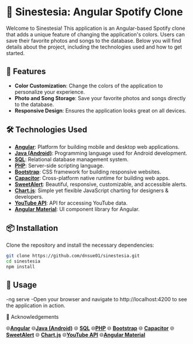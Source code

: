 # 🎵 Sinestesia: Angular Spotify Clone

Welcome to Sinestesia! This application is an Angular-based Spotify clone that adds a unique feature of changing the application's colors. Users can save their favorite photos and songs to the database. Below you will find details about the project, including the technologies used and how to get started.

## 🚀 Features

- **Color Customization**: Change the colors of the application to personalize your experience.
- **Photo and Song Storage**: Save your favorite photos and songs directly to the database.
- **Responsive Design**: Ensures the application looks great on all devices.

## 🛠 Technologies Used

- **[Angular](https://angular.io)**: Platform for building mobile and desktop web applications.
- **[Java (Android)](https://developer.android.com/java)**: Programming language used for Android development.
- **[SQL](https://www.mysql.com)**: Relational database management system.
- **[PHP](https://www.php.net)**: Server-side scripting language.
- **[Bootstrap](https://getbootstrap.com)**: CSS framework for building responsive websites.
- **[Capacitor](https://capacitorjs.com)**: Cross-platform native runtime for building web apps.
- **[SweetAlert](https://sweetalert.js.org)**: Beautiful, responsive, customizable, and accessible alerts.
- **[Chart.js](https://www.chartjs.org)**: Simple yet flexible JavaScript charting for designers & developers.
- **[YouTube API](https://developers.google.com/youtube/v3)**: API for accessing YouTube data.
- **[Angular Material](https://material.angular.io)**: UI component library for Angular.

## 📦 Installation

Clone the repository and install the necessary dependencies:

```bash
git clone https://github.com/dnsue01/sinestesia.git
cd sinestesia
npm install
```

## 🚀 Usage
-ng serve
-Open your browser and navigate to http://localhost:4200 to see the application in action.

🌟 Acknowledgements

🌐**[Angular](https://angular.io)**
🌐**[Java (Android)](https://developer.android.com/java)**
🌐 **[SQL](https://www.mysql.com)**
🌐**[PHP](https://www.php.net)**
🌐 **[Bootstrap](https://getbootstrap.com)**
🌐 **[Capacitor](https://capacitorjs.com)**
🌐 **[SweetAlert](https://sweetalert.js.org)**
🌐 **[Chart.js](https://www.chartjs.org)**
🌐**[YouTube API](https://developers.google.com/youtube/v3)**
🌐**[Angular Material](https://material.angular.io)**
